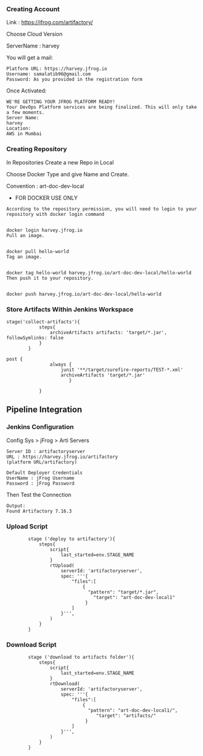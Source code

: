 ### Creating Account
Link : https://jfrog.com/artifactory/

Choose Cloud Version

ServerName : harvey

You will get a mail:
```
Platform URL: https://harvey.jfrog.io
Username: samalatib96@gmail.com
Password: As you provided in the registration form
```
Once Activated:
```
WE'RE GETTING YOUR JFROG PLATFORM READY!
Your DevOps Platform services are being finalized. This will only take a few moments.
Server Name:
harvey
Location:
AWS in Mumbai
```

### Creating Repository

In Repositories Create a new Repo in Local

Choose Docker Type and give Name and Create.

Convention : art-doc-dev-local


* FOR DOCKER USE ONLY
```
According to the repository permission, you will need to login to your repository with docker login command


docker login harvey.jfrog.io
Pull an image.


docker pull hello-world
Tag an image.


docker tag hello-world harvey.jfrog.io/art-doc-dev-local/hello-world
Then push it to your repository.


docker push harvey.jfrog.io/art-doc-dev-local/hello-world

```


### Store Artifacts Within Jenkins Workspace
```
stage('collect-artifacts'){
            steps{
                archiveArtifacts artifacts: 'target/*.jar', followSymlinks: false
            }
        }
```
```
post {
                always {
                    junit '**/target/surefire-reports/TEST-*.xml'
                    archiveArtifacts 'target/*.jar'
                       }
         
            }
```

## Pipeline Integration

### Jenkins Configuration
Config Sys > jFrog > Arti Servers
```
Server ID : artifactoryserver 
URL : https://harvey.jfrog.io/artifactory
(platform URL/artifactory)

Default Deployer Credentials
UserName : jFrog Username
Password : jFrog Password
```

Then Test the Connection
```
Output:	
Found Artifactory 7.16.3
```

### Upload Script
```
        stage ('deploy to artifactory'){
            steps{
                script{
                    last_started=env.STAGE_NAME
                }
                rtUpload(
                    serverId: 'artifactoryserver',
                    spec: '''{
                        "files":[
                            {
                              "pattern": "target/*.jar",
                                "target": "art-doc-dev-local1"
                             }
                        ]
                    }''',
                )
            }
        } 
```

### Download Script
```
        stage ('download to artifacts folder'){
            steps{
                script{
                    last_started=env.STAGE_NAME
                }
                rtDownload(
                    serverId: 'artifactoryserver',
                    spec: '''{
                        "files":[
                            {
                              "pattern": "art-doc-dev-local1/",
                                 "target": "artifacts/"
                             }
                        ]
                    }''',
                )
            }
        }
```


